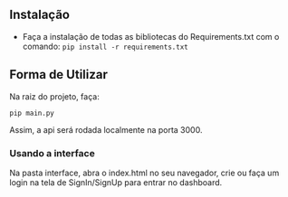 
## Instalação
  - Faça a instalação de todas as bibliotecas do Requirements.txt com o comando:
  `pip install -r requirements.txt`

## Forma de Utilizar
  Na raiz do projeto, faça: 
  
  `pip main.py`

  Assim, a api será rodada localmente na porta 3000.

  ### Usando a interface

  Na pasta interface, abra o index.html no seu navegador, crie ou faça um login na tela de SignIn/SignUp para entrar no dashboard.
